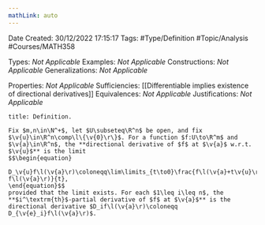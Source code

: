 ```yaml
---
mathLink: auto
---
```


<div class="topSpace"></div>

Date Created: 30/12/2022 17:15:17
Tags: #Type/Definition #Topic/Analysis #Courses/MATH358

Types: <i>Not Applicable</i>
Examples: <i>Not Applicable</i>
Constructions: <i>Not Applicable</i>
Generalizations: <i>Not Applicable</i>

Properties: <i>Not Applicable</i>
Sufficiencies: [[Differentiable implies existence of directional derivatives]]
Equivalences: <i>Not Applicable</i>
Justifications: <i>Not Applicable</i>

``` ad-Definition
title: Definition.

Fix $m,n\in\N^+$, let $U\subseteq\R^n$ be open, and fix $\v{u}\in\R^n\comp\l\{\v{0}\r\}$. For a function $f:U\to\R^m$ and $\v{a}\in\R^n$, the **directional derivative of $f$ at $\v{a}$ w.r.t. $\v{u}$** is the limit
$$\begin{equation}
    D_\v{u}f\l(\v{a}\r)\coloneqq\lim\limits_{t\to0}\frac{f\l(\v{a}+t\v{u}\r)-f\l(\v{a}\r)}{t},
\end{equation}$$
provided that the limit exists. For each $1\leq i\leq n$, the **$i^\textrm{th}$-partial derivative of $f$ at $\v{a}$** is the directional derivative $D_if\l(\v{a}\r)\coloneqq D_{\v{e}_i}f\l(\v{a}\r)$.

```

